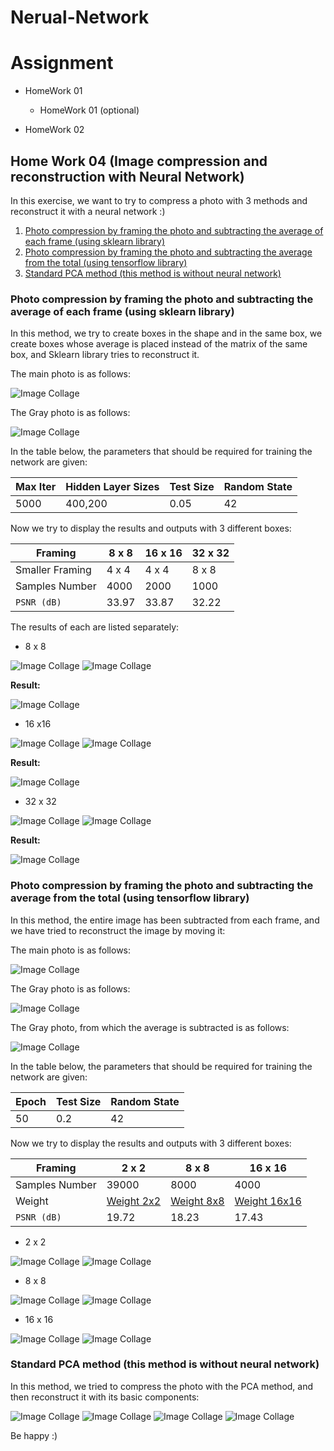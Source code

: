 # Nerual-Network

# Assignment 
+ HomeWork 01
  
    + HomeWork 01 (optional)
+ HomeWork 02


## Home Work 04 (Image compression and reconstruction with Neural Network)
In this exercise, we want to try to compress a photo with 3 methods and reconstruct it with a neural network :)

1. [Photo compression by framing the photo and subtracting the average of each frame (using sklearn library)](https://github.com/SMSajadi99/Nerual-Network/blob/main/README.md#photo-compression-by-framing-the-photo-and-subtracting-the-average-of-each-frame-using-sklearn-library)
2. [Photo compression by framing the photo and subtracting the average from the total (using tensorflow library)](https://github.com/SMSajadi99/Nerual-Network/blob/main/README.md#photo-compression-by-framing-the-photo-and-subtracting-the-average-from-the-total-using-tensorflow-library)
3. [Standard PCA method (this method is without neural network)](https://github.com/SMSajadi99/Nerual-Network/blob/main/README.md#standard-pca-method-this-method-is-without-neural-network)

 ### Photo compression by framing the photo and subtracting the average of each frame (using sklearn library)

In this method, we try to create boxes in the shape and in the same box, we create boxes whose average is placed instead of the matrix of the same box, and Sklearn library tries to reconstruct it.

The main photo is as follows:

![Image Collage](https://github.com/SMSajadi99/Nerual-Network/blob/main/assinments/4/Method01/16x16-1500/face.jpg)

The Gray photo is as follows:

![Image Collage](https://github.com/SMSajadi99/Nerual-Network/blob/main/assinments/4/Method01/16x16-1500/bw_face.jpg)


In the table below, the parameters that should be required for training the network are given:

Max Iter | Hidden Layer Sizes | Test Size | Random State
--- | --- | --- | ---
5000 | 400,200 | 0.05 | 42

Now we try to display the results and outputs with 3 different boxes:

Framing | 8 x 8 | 16 x 16 | 32 x 32
--- | --- | --- | ---
Smaller Framing | 4 x 4 | 4 x 4 | 8 x 8
Samples Number | 4000 | 2000 | 1000
`PSNR (dB)` | 33.97 | 33.87  | 32.22

The results of each are listed separately:

* 8 x 8

![Image Collage](https://github.com/SMSajadi99/Nerual-Network/blob/main/assinments/4/Method01/8x8-3000/combined_image.png)
![Image Collage](https://github.com/SMSajadi99/Nerual-Network/blob/main/assinments/4/Method01/8x8-3000/combined_image_com.png)

**Result:**

![Image Collage](https://github.com/SMSajadi99/Nerual-Network/blob/main/assinments/4/Method01/8x8-3000/combined_image_results.png)

  
* 16 x16

![Image Collage](https://github.com/SMSajadi99/Nerual-Network/blob/main/assinments/4/Method01/16x16-1500/combined_image.png)
![Image Collage](https://github.com/SMSajadi99/Nerual-Network/blob/main/assinments/4/Method01/16x16-1500/combined_image_com.png)

**Result:**

![Image Collage](https://github.com/SMSajadi99/Nerual-Network/blob/main/assinments/4/Method01/16x16-1500/combined_image_results.png)

* 32 x 32

![Image Collage](https://github.com/SMSajadi99/Nerual-Network/blob/main/assinments/4/Method01/32x32-750/combined_image.png)
![Image Collage](https://github.com/SMSajadi99/Nerual-Network/blob/main/assinments/4/Method01/32x32-750/combined_image_com.png)


**Result:**

![Image Collage](https://github.com/SMSajadi99/Nerual-Network/blob/main/assinments/4/Method01/32x32-750/combined_image_results.png)




 ### Photo compression by framing the photo and subtracting the average from the total (using tensorflow library)
 
In this method, the entire image has been subtracted from each frame, and we have tried to reconstruct the image by moving it:

The main photo is as follows:

![Image Collage](https://github.com/SMSajadi99/Nerual-Network/blob/main/assinments/4/Method01/16x16-1500/face.jpg)

The Gray photo is as follows:

![Image Collage](https://github.com/SMSajadi99/Nerual-Network/blob/main/assinments/4/Method01/16x16-1500/bw_face.jpg)

The Gray photo, from which the average is subtracted is as follows:

![Image Collage](https://github.com/SMSajadi99/Nerual-Network/blob/main/assinments/4/Method02/16x16/reconstructed_com_image.jpg)


In the table below, the parameters that should be required for training the network are given:

Epoch |  Test Size | Random State
--- | --- | ---
50 |  0.2 | 42

Now we try to display the results and outputs with 3 different boxes:

Framing | 2 x 2 | 8 x 8 | 16 x 16
--- | --- | --- | ---
Samples Number | 39000 | 8000 | 4000
Weight | [Weight 2x2](https://github.com/SMSajadi99/Nerual-Network/blob/main/assinments/4/Method02/2x2/image_translation_model_2x2.h5) | [Weight 8x8](https://github.com/SMSajadi99/Nerual-Network/blob/main/assinments/4/Method02/8x8/image_translation_model_8x8.h5) | [Weight 16x16](https://github.com/SMSajadi99/Nerual-Network/blob/main/assinments/4/Method02/16x16/image_translation_model_16x16.h5)
`PSNR (dB)` | 19.72 | 18.23  | 17.43


* 2 x 2


![Image Collage](https://github.com/SMSajadi99/Nerual-Network/blob/main/assinments/4/Method02/2x2/bw_face.jpg)
![Image Collage](https://github.com/SMSajadi99/Nerual-Network/blob/main/assinments/4/Method02/2x2/reconstructed_final_2x2.jpg)


* 8 x 8


![Image Collage](https://github.com/SMSajadi99/Nerual-Network/blob/main/assinments/4/Method02/8x8/bw_face.jpg)
![Image Collage](https://github.com/SMSajadi99/Nerual-Network/blob/main/assinments/4/Method02/8x8/reconstructed_final_image_8x8.jpg)



* 16 x 16


![Image Collage](https://github.com/SMSajadi99/Nerual-Network/blob/main/assinments/4/Method02/8x8/bw_face.jpg)
![Image Collage](https://github.com/SMSajadi99/Nerual-Network/blob/main/assinments/4/Method02/16x16/reconstructed_final_image_16x16.jpg)

 
 

 ### Standard PCA method (this method is without neural network)
 
In this method, we tried to compress the photo with the PCA method, and then reconstruct it with its basic components:

![Image Collage](https://github.com/SMSajadi99/Nerual-Network/blob/main/assinments/4/Method03/bw_face.png)
![Image Collage](https://github.com/SMSajadi99/Nerual-Network/blob/main/assinments/4/Method03/PCA_face.png)
![Image Collage](https://github.com/SMSajadi99/Nerual-Network/blob/main/assinments/4/Method03/Recom_150_PCA_fac.png)
![Image Collage](https://github.com/SMSajadi99/Nerual-Network/blob/main/assinments/4/Method03/Recom_all_PCA_fac.png)


Be happy :)
 
